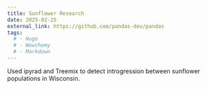 ```yaml
---
title: Sunflower Research
date: 2025-02-25
external_link: https://github.com/pandas-dev/pandas
tags:
  # - Hugo
  # - Wowchemy
  # - Markdown
---
```


Used ipyrad and Treemix to detect introgression between sunflower populations in Wisconsin.

<!--more-->

